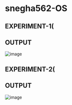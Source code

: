# snegha562-OS
## EXPERIMENT-1(
## OUTPUT

![image](https://user-images.githubusercontent.com/112924718/192270157-cd264002-d5da-4734-8373-26b4ff7d5367.png)

## EXPERIMENT-2(
## OUTPUT

![image](https://user-images.githubusercontent.com/112924718/192270258-baf2edf4-eb1e-42e1-8f43-288a7644f3bd.png)
